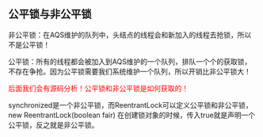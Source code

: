 ## 公平锁与非公平锁



非公平锁：在AQS维护的队列中，头结点的线程会和新加入的线程去抢锁，所以不是公平锁！

公平锁：所有的线程都会被加入到AQS维护的一个队列，排队一个个的获取锁，不存在争抢。因为公平锁需要我们系统维护一个队列，所以开销比非公平锁大！



<font color="red">后面我们会有源码分析！公平锁和非公平锁是如何获取的！</font>



synchronized是一个非公平锁，而ReentrantLock可以定义公平锁和非公平锁，new ReentrantLock(boolean fair) 在创建锁对象的时候，传入true就是声明一个公平锁，反之就是非公平锁。

